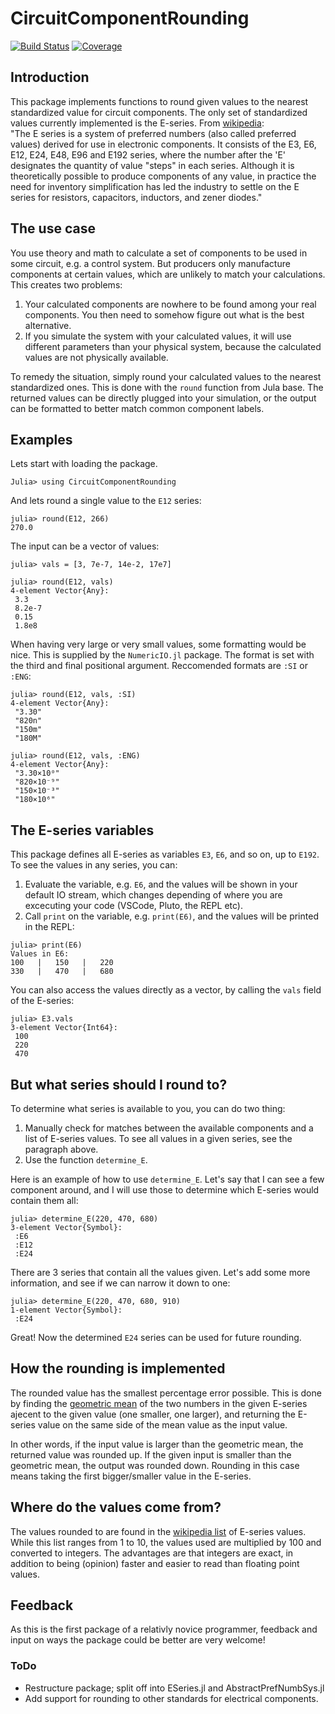 # CircuitComponentRounding

<!---[![Stable](https://img.shields.io/badge/docs-stable-blue.svg)](https://KronosTheLate.github.io/CircuitComponentRounding.jl/stable)--->
<!---[![Dev](https://img.shields.io/badge/docs-dev-blue.svg)](https://KronosTheLate.github.io/CircuitComponentRounding.jl/dev)--->
[![Build Status](https://github.com/KronosTheLate/CircuitComponentRounding.jl/workflows/CI/badge.svg)](https://github.com/KronosTheLate/CircuitComponentRounding.jl/actions)
[![Coverage](https://codecov.io/gh/KronosTheLate/CircuitComponentRounding.jl/branch/master/graph/badge.svg)](https://codecov.io/gh/KronosTheLate/CircuitComponentRounding.jl)

## Introduction
This package implements functions to round given values to the nearest standardized value for circuit components. The only set of standardized values currently implemented is the E-series. From [wikipedia](https://en.wikipedia.org/wiki/E_series_of_preferred_numbers):  
"The E series is a system of preferred numbers (also called preferred values) derived for use in electronic components. It consists of the E3, E6, E12, E24, E48, E96 and E192 series, where the number after the 'E' designates the quantity of value "steps" in each series. Although it is theoretically possible to produce components of any value, in practice the need for inventory simplification has led the industry to settle on the E series for resistors, capacitors, inductors, and zener diodes."

## The use case
You use theory and math to calculate a set of components to be used in some circuit, e.g. a control system. But producers only manufacture components at certain values, which are unlikely to match your calculations. This creates two problems:
1) Your calculated components are nowhere to be found among your real components. You then need to somehow figure out what is the best alternative.
2) If you simulate the system with your calculated values, it will use different parameters than your physical system, because the calculated values are not physically available.

To remedy the situation, simply round your calculated values to the nearest standardized ones. This is done with the `round` function from Jula base. The returned values can be directly plugged into your simulation, or the output can be formatted to better match common component labels.

## Examples

Lets start with loading the package.
```julia-REPL
Julia> using CircuitComponentRounding
```

And lets round a single value to the `E12` series:
```julia-REPL
julia> round(E12, 266)
270.0
```

The input can be a vector of values:
```julia-REPL
julia> vals = [3, 7e-7, 14e-2, 17e7]

julia> round(E12, vals)
4-element Vector{Any}:
 3.3
 8.2e-7
 0.15
 1.8e8
 ```

When having very large or very small values, some formatting would be nice. This is supplied by the `NumericIO.jl` package. The format is set with the third and final positional argument. Reccomended formats are `:SI` or `:ENG`:
```julia-REPL
julia> round(E12, vals, :SI)
4-element Vector{Any}:
 "3.30"
 "820n"
 "150m"
 "180M"

julia> round(E12, vals, :ENG)
4-element Vector{Any}:
 "3.30×10⁰"
 "820×10⁻⁹"
 "150×10⁻³"
 "180×10⁶"
```

## The E-series variables
This package defines all E-series as variables `E3`, `E6`, and so on, up to `E192`. To see the values in any series, you can:
1) Evaluate the variable, e.g. `E6`, and the values will be shown in your default IO stream, which changes depending of where you are excecuting your code (VSCode, Pluto, the REPL etc).
2) Call `print` on the variable, e.g. `print(E6)`, and the values will be printed in the REPL:
```julia-REPL
julia> print(E6)
Values in E6:
100   |   150   |   220
330   |   470   |   680
```

You can also access the values directly as a vector, by calling the `vals` field of the E-series:
```julia-REPL
julia> E3.vals
3-element Vector{Int64}:        
 100
 220
 470
```

## But what series should I round to?
To determine what series is available to you, you can do two thing:
1) Manually check for matches between the available components and a list of E-series values. To see all values in a given series, see the paragraph above.
2) Use the function `determine_E`.

Here is an example of how to use `determine_E`. Let's say that I can see a few component around, and I will use those to determine which E-series would contain them all:
```julia-REPL
julia> determine_E(220, 470, 680)
3-element Vector{Symbol}:
 :E6
 :E12
 :E24
```

There are 3 series that contain all the values given. Let's add some more information, and see if we can narrow it down to one:
```julia-REPL
julia> determine_E(220, 470, 680, 910)
1-element Vector{Symbol}:
 :E24
```

Great! Now the determined `E24` series can be used for future rounding.




## How the rounding is implemented
The rounded value has the smallest percentage error possible. This is done by finding the [geometric mean](https://en.wikipedia.org/wiki/Geometric_mean) of the 
two numbers in the given E-series ajecent to the given value (one smaller, one larger), and 
returning the E-series value on the same side of the mean value as the input value.

In other words, if the input value is larger than the geometric mean, the returned value was rounded up. 
If the given input is smaller than the geometric mean, the output was rounded down. Rounding in this case means taking the first bigger/smaller value in the E-series.

## Where do the values come from?
The values rounded to are found in the [wikipedia list](https://en.wikipedia.org/wiki/E_series_of_preferred_numbers#Lists) of E-series values. While this list ranges from 1 to 10, the values used are multiplied by 100 and converted to integers. The advantages are that integers are exact, in addition to being (opinion) faster and easier to read than floating point values.
  
## Feedback
As this is the first package of a relativly novice programmer, feedback and input on ways the package could be better are very welcome!

### ToDo

* Restructure package; split off into ESeries.jl and AbstractPrefNumbSys.jl
* Add support for rounding to other standards for electrical components.
